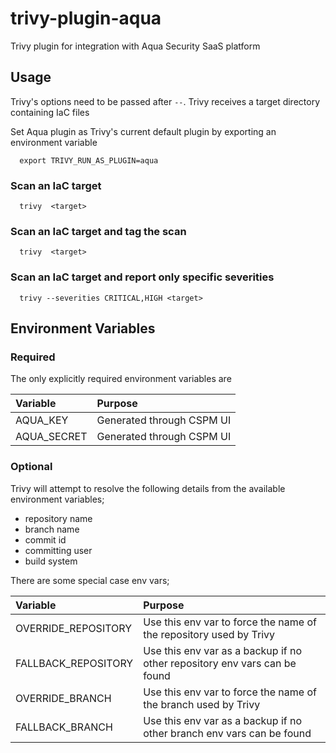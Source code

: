 # trivy-plugin-aqua

Trivy plugin for integration with Aqua Security SaaS platform

## Usage
Trivy's options need to be passed after `--`.
Trivy receives a target directory containing IaC files

Set Aqua plugin as Trivy's current default plugin by exporting an environment variable
```
  export TRIVY_RUN_AS_PLUGIN=aqua
```


### Scan an IaC target
```
  trivy  <target>
```

### Scan an IaC target and tag the scan
```
  trivy  <target>
```

### Scan an IaC target and report only specific severities
```
  trivy --severities CRITICAL,HIGH <target>
```

## Environment Variables

### Required
The only explicitly required environment variables are 

| Variable            | Purpose                                                                   |
| :------------------- | :------------------------------------------------------------------------- |
| AQUA_KEY | Generated through CSPM UI       |
| AQUA_SECRET | Generated through CSPM UI |


### Optional

Trivy will attempt to resolve the following details from the available environment variables;

- repository name
- branch name
- commit id
- committing user
- build system

There are some special case env vars;

| Variable            | Purpose                                                                   |
| :------------------- |:-------------------------------------------------------------------------|
| OVERRIDE_REPOSITORY | Use this env var to force the name of the repository used by Trivy        |
| FALLBACK_REPOSITORY | Use this env var as a backup if no other repository env vars can be found |
| OVERRIDE_BRANCH     | Use this env var to force the name of the branch used by Trivy            |
| FALLBACK_BRANCH     | Use this env var as a backup if no other branch env vars can be found     |

